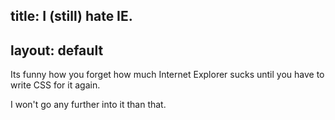 title: I (still) hate IE.
---
layout: default
---

Its funny how you forget how much Internet Explorer sucks until you have to
write CSS for it again.

I won't go any further into it than that.
